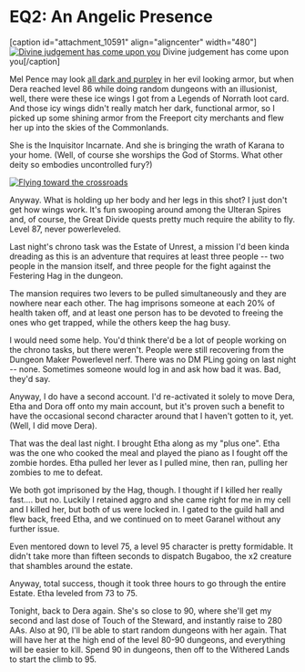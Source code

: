 # EQ2: An Angelic Presence

[caption id="attachment\_10591" align="aligncenter" width="480"][![](http://westkarana.com/wp-content/uploads/2013/01/EverQuest2-2013-01-15-00-23-00-018-480x299.jpg "Divine judgement has come upon you")](http://westkarana.com/wp-content/uploads/2013/01/EverQuest2-2013-01-15-00-23-00-018.jpg) Divine judgement has come upon you[/caption]

Mel Pence may look [all dark and purpley](https://plus.google.com/104824679101375705172/posts/G1xatuDJ2dJ) in her evil looking armor, but when Dera reached level 86 while doing random dungeons with an illusionist, well, there were these ice wings I got from a Legends of Norrath loot card. And those icy wings didn't really match her dark, functional armor, so I picked up some shining armor from the Freeport city merchants and flew her up into the skies of the Commonlands.

She is the Inquisitor Incarnate. And she is bringing the wrath of Karana to your home. (Well, of course she worships the God of Storms. What other deity so embodies uncontrolled fury?)

[![](http://westkarana.com/wp-content/uploads/2013/01/EverQuest2-2013-01-15-00-23-37-90-480x294.jpg "Flying toward the crossroads")](http://westkarana.com/wp-content/uploads/2013/01/EverQuest2-2013-01-15-00-23-37-90.jpg)

Anyway. What is holding up her body and her legs in this shot? I just don't get how wings work. It's fun swooping around among the Ulteran Spires and, of course, the Great Divide quests pretty much require the ability to fly. Level 87, never powerleveled.

Last night's chrono task was the Estate of Unrest, a mission I'd been kinda dreading as this is an adventure that requires at least three people -- two people in the mansion itself, and three people for the fight against the Festering Hag in the dungeon.

The mansion requires two levers to be pulled simultaneously and they are nowhere near each other. The hag imprisons someone at each 20% of health taken off, and at least one person has to be devoted to freeing the ones who get trapped, while the others keep the hag busy.

I would need some help. You'd think there'd be a lot of people working on the chrono tasks, but there weren't. People were still recovering from the Dungeon Maker Powerlevel nerf. There was no DM PLing going on last night -- none. Sometimes someone would log in and ask how bad it was. Bad, they'd say.

Anyway, I do have a second account. I'd re-activated it solely to move Dera, Etha and Dora off onto my main account, but it's proven such a benefit to have the occasional second character around that I haven't gotten to it, yet. (Well, I did move Dera).

That was the deal last night. I brought Etha along as my "plus one". Etha was the one who cooked the meal and played the piano as I fought off the zombie hordes. Etha pulled her lever as I pulled mine, then ran, pulling her zombies to me to defeat.

We both got imprisoned by the Hag, though. I thought if I killed her really fast.... but no. Luckily I retained aggro and she came right for me in my cell and I killed her, but both of us were locked in. I gated to the guild hall and flew back, freed Etha, and we continued on to meet Garanel without any further issue.

Even mentored down to level 75, a level 95 character is pretty formidable. It didn't take more than fifteen seconds to dispatch Bugaboo, the x2 creature that shambles around the estate.

Anyway, total success, though it took three hours to go through the entire Estate. Etha leveled from 73 to 75.

Tonight, back to Dera again. She's so close to 90, where she'll get my second and last dose of Touch of the Steward, and instantly raise to 280 AAs. Also at 90, I'll be able to start random dungeons with her again. That will have her at the high end of the level 80-90 dungeons, and everything will be easier to kill. Spend 90 in dungeons, then off to the Withered Lands to start the climb to 95.
